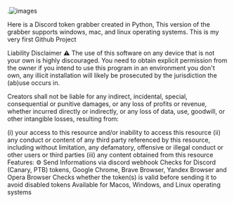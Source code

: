 .![images](https://user-images.githubusercontent.com/100237364/159133466-7eb9a1b6-911c-448e-9dd1-e74842290fc5.jpeg)

Here is a Discord token grabber created in Python,
This version of the grabber supports windows, mac, and linux operating systems.
This is my very first Github Project

Liability Disclaimer ⚠
The use of this software on any device that is not your own is highly discouraged. You need to obtain explicit permission from the owner if you intend to use this program in an environment you don't own, any illicit installation will likely be prosecuted by the jurisdiction the (ab)use occurs in.

Creators shall not be liable for any indirect, incidental, special, consequential or punitive damages, or any loss of profits or revenue, whether incurred directly or indirectly, or any loss of data, use, goodwill, or other intangible losses, resulting from:

(i) your access to this resource and/or inability to access this resource
(ii) any conduct or content of any third party referenced by this resource, including without limitation, any defamatory, offensive or illegal conduct or other users or third parties
(iii) any content obtained from this resource
Features: ⚙
Send Informations via discord webhook
Checks for Discord (Canary, PTB) tokens, Google Chrome, Brave Browser, Yandex Browser and Opera Browser
Checks whether the token(s) is valid before sending it to avoid disabled tokens
Available for Macos, Windows, and Linux operating systems

